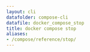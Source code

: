 ```yaml
---
layout: cli
datafolder: compose-cli
datafile: docker_compose_stop
title: docker compose stop
aliases:
- /compose/reference/stop/
---
```

<!--
Sorry, but the contents of this page are automatically generated from
Docker's source code. If you want to suggest a change to the text that appears
here, you'll need to find the string by searching this repo:
https://github.com/docker/compose
-->

